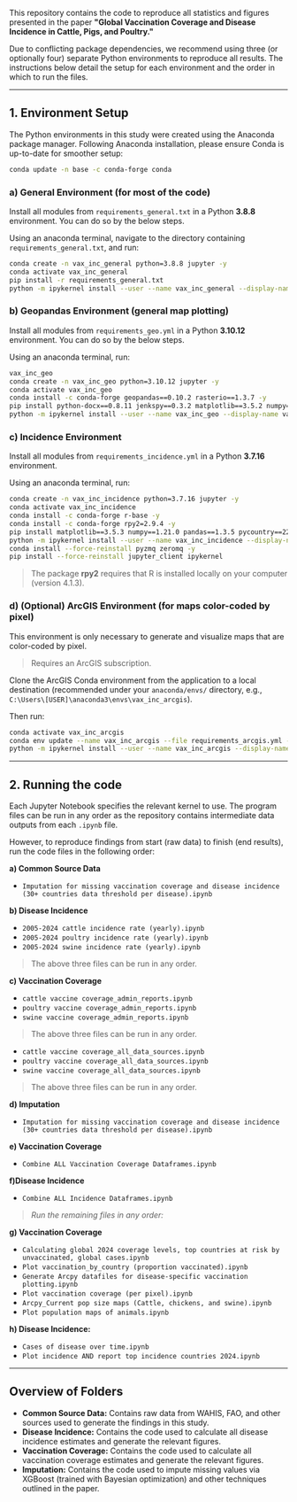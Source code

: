 This repository contains the code to reproduce all statistics and figures presented in the paper **"Global Vaccination Coverage and Disease Incidence in Cattle, Pigs, and Poultry."**

Due to conflicting package dependencies, we recommend using three (or optionally four) separate Python environments to reproduce all results. The instructions below detail the setup for each environment and the order in which to run the files.

---

## 1. Environment Setup

The Python environments in this study were created using the Anaconda package manager. Following Anaconda installation, please ensure Conda is up-to-date for smoother setup:
```bash
conda update -n base -c conda-forge conda
```

### a) General Environment (for most of the code)

Install all modules from `requirements_general.txt` in a Python **3.8.8** environment. You can do so by the below steps.

Using an anaconda terminal, navigate to the directory containing `requirements_general.txt`, and run:

```bash
conda create -n vax_inc_general python=3.8.8 jupyter -y
conda activate vax_inc_general
pip install -r requirements_general.txt
python -m ipykernel install --user --name vax_inc_general --display-name "vax_inc_general"
```

### b) Geopandas Environment (general map plotting)

Install all modules from `requirements_geo.yml` in a Python **3.10.12** environment. You can do so by the below steps.

Using an anaconda terminal, run:

```bash
vax_inc_geo
conda create -n vax_inc_geo python=3.10.12 jupyter -y
conda activate vax_inc_geo
conda install -c conda-forge geopandas==0.10.2 rasterio==1.3.7 -y
pip install python-docx==0.8.11 jenkspy==0.3.2 matplotlib==3.5.2 numpy==1.23.5 pandas==1.4.2 pycountry==22.3.5
python -m ipykernel install --user --name vax_inc_geo --display-name vax_inc_geo
```

### c) Incidence Environment

Install all modules from `requirements_incidence.yml` in a Python **3.7.16** environment.

Using an anaconda terminal, run:

```bash
conda create -n vax_inc_incidence python=3.7.16 jupyter -y
conda activate vax_inc_incidence
conda install -c conda-forge r-base -y
conda install -c conda-forge rpy2=2.9.4 -y
pip install matplotlib==3.5.3 numpy==1.21.0 pandas==1.3.5 pycountry==22.3.5 scipy==1.7.3
python -m ipykernel install --user --name vax_inc_incidence --display-name "vax_inc_incidence"
conda install --force-reinstall pyzmq zeromq -y
pip install --force-reinstall jupyter_client ipykernel
```

> The package **rpy2** requires that R is installed locally on your computer (version 4.1.3).


### d) (Optional) ArcGIS Environment (for maps color-coded by pixel)

This environment is only necessary to generate and visualize maps that are color-coded by pixel.

>Requires an ArcGIS subscription.

Clone the ArcGIS Conda environment from the application to a local destination (recommended under your `anaconda/envs/` directory, e.g., `C:\Users\[USER]\anaconda3\envs\vax_inc_arcgis`).

Then run:

```bash
conda activate vax_inc_arcgis
conda env update --name vax_inc_arcgis --file requirements_arcgis.yml -y
python -m ipykernel install --user --name vax_inc_arcgis --display-name "vax_inc_arcgis"
```
---

## 2. Running the code

Each Jupyter Notebook specifies the relevant kernel to use. The program files can be run in any order as the repository contains intermediate data outputs from each `.ipynb` file. 

However, to reproduce findings from start (raw data) to finish (end results), run the code files in the following order:

**a) Common Source Data**
- `Imputation for missing vaccination coverage and disease incidence (30+ countries data threshold per disease).ipynb`

**b) Disease Incidence**
- `2005-2024 cattle incidence rate (yearly).ipynb`
- `2005-2024 poultry incidence rate (yearly).ipynb`
- `2005-2024 swine incidence rate (yearly).ipynb`
>The above three files can be run in any order.

**c) Vaccination Coverage**
- `cattle vaccine coverage_admin_reports.ipynb`
- `poultry vaccine coverage_admin_reports.ipynb`
- `swine vaccine coverage_admin_reports.ipynb`
>The above three files can be run in any order.

- `cattle vaccine coverage_all_data_sources.ipynb`
- `poultry vaccine coverage_all_data_sources.ipynb`
- `swine vaccine coverage_all_data_sources.ipynb`
>The above three files can be run in any order.

**d) Imputation**
- `Imputation for missing vaccination coverage and disease incidence (30+ countries data threshold per disease).ipynb`

**e) Vaccination Coverage**
- `Combine ALL Vaccination Coverage Dataframes.ipynb`

**f)Disease Incidence**
- `Combine ALL Incidence Dataframes.ipynb`

>*Run the remaining files in any order:*

**g) Vaccination Coverage**
- `Calculating global 2024 coverage levels, top countries at risk by unvaccinated, global cases.ipynb`
- `Plot vaccination_by_country (proportion vaccinated).ipynb`
- `Generate Arcpy datafiles for disease-specific vaccination plotting.ipynb`
- `Plot vaccination coverage (per pixel).ipynb`
- `Arcpy_Current pop size maps (Cattle, chickens, and swine).ipynb`
- `Plot population maps of animals.ipynb`

**h) Disease Incidence:**
- `Cases of disease over time.ipynb`
- `Plot incidence AND report top incidence countries 2024.ipynb`

---

## Overview of Folders
- **Common Source Data:**
Contains raw data from WAHIS, FAO, and other sources used to generate the findings in this study.
- **Disease Incidence:**
Contains the code used to calculate all disease incidence estimates and generate the relevant figures.
- **Vaccination Coverage:**
Contains the code used to calculate all vaccination coverage estimates and generate the relevant figures.
- **Imputation:**
Contains the code used to impute missing values via XGBoost (trained with Bayesian optimization) and other techniques outlined in the paper.
